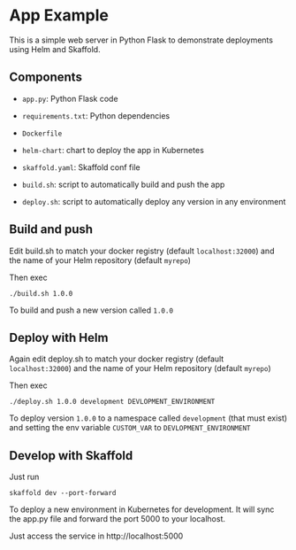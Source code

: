 # App Example

This is a simple web server in Python Flask to demonstrate deployments using Helm and Skaffold.

## Components
- `app.py`: Python Flask code

- `requirements.txt`: Python dependencies

- `Dockerfile`

- `helm-chart`: chart to deploy the app in Kubernetes

- `skaffold.yaml`: Skaffold conf file

- `build.sh`: script to automatically build and push the app

- `deploy.sh`: script to automatically deploy any version in any environment

## Build and push

Edit build.sh to match your docker registry (default `localhost:32000`) and the name of your Helm repository (default `myrepo`)

Then exec

```
./build.sh 1.0.0
```

To build and push a new version called `1.0.0`

## Deploy with Helm

Again edit deploy.sh to match your docker registry (default `localhost:32000`) and the name of your Helm repository (default `myrepo`)

Then exec

```
./deploy.sh 1.0.0 development DEVLOPMENT_ENVIRONMENT
```

To deploy version `1.0.0` to a namespace called `development` (that must exist) and setting the env variable `CUSTOM_VAR` to `DEVLOPMENT_ENVIRONMENT`

## Develop with Skaffold

Just run

```
skaffold dev --port-forward
```

To deploy a new environment in Kubernetes for development. It will sync the app.py file and forward the port 5000 to your localhost.

Just access the service in http://localhost:5000
